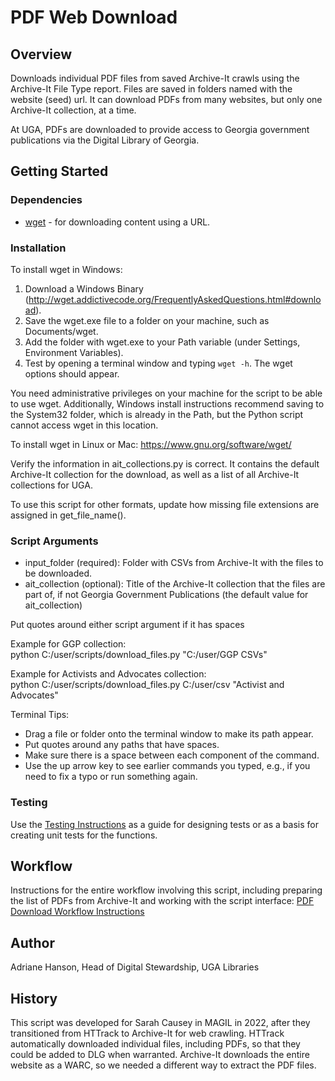 # PDF Web Download

## Overview

Downloads individual PDF files from saved Archive-It crawls using the Archive-It File Type report.
Files are saved in folders named with the website (seed) url.
It can download PDFs from many websites, but only one Archive-It collection, at a time.

At UGA, PDFs are downloaded to provide access to Georgia government publications via the Digital Library of Georgia.


## Getting Started

### Dependencies

- [wget](https://www.gnu.org/software/wget/) - for downloading content using a URL. 

### Installation

To install wget in Windows:
1. Download a Windows Binary (<http://wget.addictivecode.org/FrequentlyAskedQuestions.html#download>).
2. Save the wget.exe file to a folder on your machine, such as Documents/wget.
3. Add the folder with wget.exe to your Path variable (under Settings, Environment Variables).
4. Test by opening a terminal window and typing `wget -h`. The wget options should appear.

You need administrative privileges on your machine for the script to be able to use wget. 
Additionally, Windows install instructions recommend saving to the System32 folder, 
which is already in the Path, but the Python script cannot access wget in this location.

To install wget in Linux or Mac: <https://www.gnu.org/software/wget/>

Verify the information in ait_collections.py is correct.
It contains the default Archive-It collection for the download,
as well as a list of all Archive-It collections for UGA.

To use this script for other formats, update how missing file extensions are assigned in get_file_name().

### Script Arguments
* input_folder (required): Folder with CSVs from Archive-It with the files to be downloaded.
* ait_collection (optional): Title of the Archive-It collection that the files are part of, 
  if not Georgia Government Publications (the default value for ait_collection)

Put quotes around either script argument if it has spaces

Example for GGP collection:  
python C:/user/scripts/download_files.py "C:/user/GGP CSVs"

Example for Activists and Advocates collection:  
python C:/user/scripts/download_files.py C:/user/csv "Activist and Advocates"

Terminal Tips:

* Drag a file or folder onto the terminal window to make its path appear.
* Put quotes around any paths that have spaces.
* Make sure there is a space between each component of the command.
* Use the up arrow key to see earlier commands you typed, e.g., if you need to fix a typo or run something again.

### Testing

Use the [Testing Instructions](documentation/testing_instructions.md) as a guide for designing tests
or as a basis for creating unit tests for the functions.

## Workflow

Instructions for the entire workflow involving this script,
including preparing the list of PDFs from Archive-It and working with the script interface:
[PDF Download Workflow Instructions](documentation/pdf_download_workflow_instructions.md)

## Author

Adriane Hanson, Head of Digital Stewardship, UGA Libraries

## History

This script was developed for Sarah Causey in MAGIL in 2022, after they transitioned from HTTrack to Archive-It for web crawling.
HTTrack automatically downloaded individual files, including PDFs, so that they could be added to DLG when warranted.
Archive-It downloads the entire website as a WARC, so we needed a different way to extract the PDF files.
